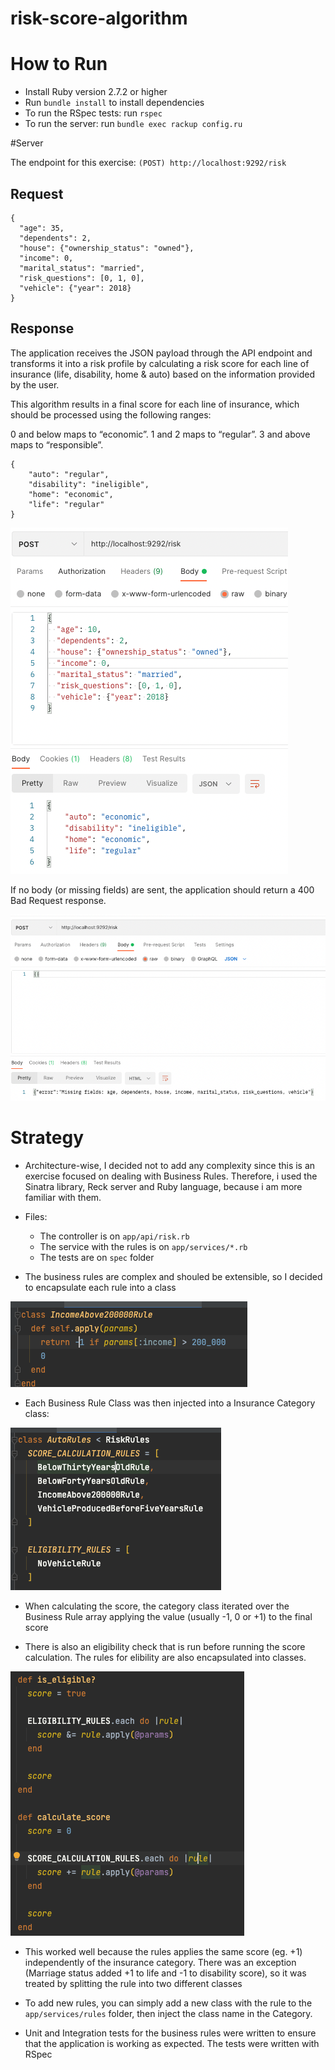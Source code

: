 # risk-score-algorithm

# How to Run
- Install Ruby version 2.7.2 or higher
- Run `bundle install` to install dependencies
- To run the RSpec tests: run `rspec`
- To run the server: run `bundle exec rackup config.ru
`

#Server

The endpoint for this exercise: `(POST) http://localhost:9292/risk` 

## Request

```
{
  "age": 35,
  "dependents": 2,
  "house": {"ownership_status": "owned"},
  "income": 0,
  "marital_status": "married",
  "risk_questions": [0, 1, 0],
  "vehicle": {"year": 2018}
}
```


## Response


The application receives the JSON payload through the API endpoint and transforms it into a risk profile by calculating a risk score for each line of insurance (life, disability, home & auto) based on the information provided by the user.

This algorithm results in a final score for each line of insurance, which should be processed using the following ranges:

0 and below maps to “economic”.
1 and 2 maps to “regular”.
3 and above maps to “responsible”.

```
{
    "auto": "regular",
    "disability": "ineligible",
    "home": "economic",
    "life": "regular"
}
```

![](imgs/ok.png)

If no body (or missing fields) are sent, the application should return a 400 Bad Request response.

![](imgs/badrequest.png)

# Strategy

- Architecture-wise, I decided not to add any complexity since this is an exercise focused on dealing with Business Rules. Therefore, i used the Sinatra library, Reck server and Ruby language, because i am more familiar with them.

- Files: 
  - The controller is on `app/api/risk.rb` 
  - The service with the rules is on `app/services/*.rb` 
  - The tests are on `spec` folder 


- The business rules are complex and shouled be extensible, so I decided to encapsulate each rule into a class

![](imgs/ruleclass.png)

- Each Business Rule Class was then injected into a Insurance Category class:

![](imgs/policy.png)

- When calculating the score, the category class iterated over the Business Rule array applying the value (usually -1, 0 or +1) to the final score

- There is also an eligibility check that is run before running the score calculation. The rules for elibility are also encapsulated into classes.

![](imgs/applyingrules.png)

- This worked well because the rules applies the same score (eg. +1) independently of the insurance category. There was an exception (Marriage status added +1 to life and -1 to disability score), so it was treated by splitting the rule into two different classes

- To add new rules, you can simply add a new class with the rule to the `app/services/rules` folder, then inject the class name in the Category. 

- Unit and Integration tests for the business rules were written to ensure that the application is working as expected. The tests were written with RSpec


